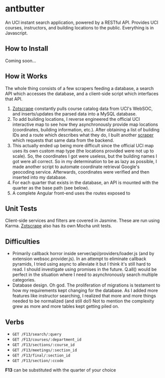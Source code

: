 antbutter
=========

An UCI instant search application, powered by a RESTful API. 
Provides UCI courses, instructors, and building locations to the public. Everything is in Javascript.

How to Install
--------------
Coming soon...

How it Works
------------
The whole thing consists of a few scrapers feeding a database, a search API which accesses the database, and a client-side
script which interfaces that API.

1. [Zotscrape](https://github.com/blaisebaileyfinnegan/zotscrape) constantly pulls course catalog data from UCI's WebSOC, 
and inserts/updates the parsed data into a MySQL database.
2. To add building locations, I reverse engineered the official UCI interactive map to see how they asynchronously provide
map locations (coordinates, building information, etc.). 
After obtaining a list of building IDs and a route which describes what they do, I built another 
[scraper](https://github.com/blaisebaileyfinnegan/ucimapscraper) which requests that same data from the backend.
3. This actually ended up being more difficult since the official UCI map uses its own custom map type (the locations provided
were not up to scale). So, the coordinates I got were useless, but the building names I got were all correct.
So in my determination to be as lazy as possible, I made another script to automate coordinate 
retrieval Google's geocoding service. Afterwards, coordinates were verified and then inserted into my database.
4. For each quarter that exists in the database, an API is mounted with the quarter as the base path (see below).
5. A complete Angular front-end uses the routes exposed to 

Unit Tests
----------
Client-side services and filters are covered in Jasmine. These are run using Karma.
[Zotscrape](https://github.com/blaisebaileyfinnegan/zotscrape) also has its own Mocha unit tests.

Difficulties
------------
- Primarily callback horror inside server/api/providers/loader.js (and by extension websoc.provider.js).
In an attempt to eliminate callback pyramids, I tried using async to alleviate it but I think it's still hard to read.
I should investigate using promises in the future. Q.all() would be perfect in the situation where I need to asynchronously 
search multiple categories.
- Database design. Oh god. The proliferation of migrations is testament to how my requirements kept changing for the database.
As I added more features like instructor searching, I realized that more and more things needed to be normalized
(and still do!) Not to mention the complexity grew as more and more tables kept getting piled on.

Verbs
-----
- `GET /F13/search/:query`
- `GET /F13/courses/:department_id`
- `GET /F13/sections/:course_id`
- `GET /F13/meetings/:section_id`
- `GET /F13/final/:section_id`
- `GET /F13/section/:ccode`

**F13** can be substituted with the quarter of your choice
